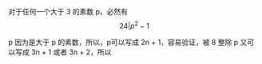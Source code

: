 对于任何一个大于 3 的素数 p，必然有
$$
24 | p^2 - 1
$$

p 因为是大于 p 的素数，所以，p可以写成 2n + 1，容易验证，被 8 整除
p 又可以写成 3n + 1 或者 3n + 2，所以